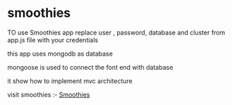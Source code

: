 # smoothies
TO use Smoothies app replace user , password, database and cluster from app.js file with your credentials

this app uses mongodb as database

mongoose is used to connect the font end with database

it show how to implement mvc architecture

visit smoothies :- <a href="https://smoothies-node.herokuapp.com"/> Smoothies </a>
